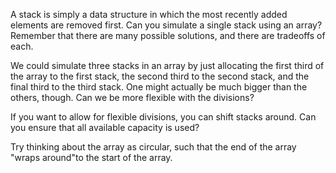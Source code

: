 A stack is simply a data structure in which the most recently added elements are
removed first. Can you simulate a single stack using an array? Remember that there are
many possible solutions, and there are tradeoffs of each.

We could simulate three stacks in an array by just allocating the first third of the array to
the first stack, the second third to the second stack, and the final third to the third stack.
One might actually be much bigger than the others, though. Can we be more flexible
with the divisions?

If you want to allow for flexible divisions, you can shift stacks around. Can you ensure
that all available capacity is used?

Try thinking about the array as circular, such that the end of the array "wraps around"to
the start of the array.
